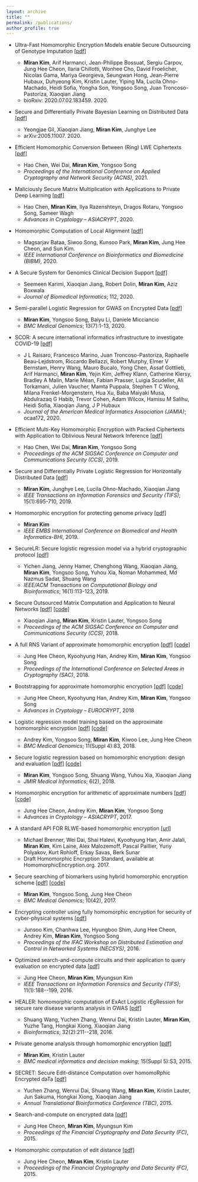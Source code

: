 ```yaml
---
layout: archive
title: ""
permalink: /publications/
author_profile: true
---
```

  * Ultra-Fast Homomorphic Encryption Models enable Secure Outsourcing of Genotype Imputation [[pdf]](https://www.biorxiv.org/content/10.1101/2020.07.02.183459v2)
      * **Miran Kim**, Arif Harmanci, Jean-Philippe Bossuat, Sergiu Carpov, Jung Hee Cheon, Ilaria Chillotti, Wonhee Cho, David Froelicher, Nicolas Gama, Mariya Georgieva, Seungwan Hong, Jean-Pierre Hubaux, Duhyeong Kim, Kristin Lauter, Yiping Ma, Lucila Ohno-Machado, Heidi Sofia, Yongha Son, Yongsoo Song, Juan Troncoso-Pastoriza,  Xiaoqian Jiang
      * bioRxiv: 2020.07.02.183459. 2020.

  * Secure and Differentially Private Bayesian Learning on Distributed Data [[pdf]](https://arxiv.org/abs/2005.11007)
      * Yeongjae Gil, Xiaoqian Jiang, **Miran Kim**, Junghye Lee
      * arXiv:2005.11007. 2020. 
  
  * Efficient Homomorphic Conversion Between (Ring) LWE Ciphertexts [[pdf]](http://eprint.iacr.org/2020/015)
      * Hao Chen, Wei Dai, **Miran Kim**, Yongsoo Song
      * _Proceedings of the International Conference on Applied Cryptography and Network Security (ACNS)_, 2021.

  * Maliciously Secure Matrix Multiplication with Applications to Private Deep Learning [[pdf]](http://eprint.iacr.org/2020/451)
      * Hao Chen, **Miran Kim**, Ilya Razenshteyn, Dragos Rotaru, Yongsoo Song, Sameer Wagh
      * _Advances in Cryptology – ASIACRYPT_, 2020. 

  * Homomorphic Computation of Local Alignment [[pdf]](https://ieeexplore.ieee.org/abstract/document/9313199)
      * Magsarjav Bataa, Siwoo Song, Kunsoo Park, **Miran Kim**, Jung Hee Cheon, and Sun Kim.
      * _IEEE International Conference on Bioinformatics and Biomedicine (BIBM)_, 2020.
      
  * A Secure System for Genomics Clinical Decision Support [[pdf]](https://www.sciencedirect.com/science/article/pii/S1532046420302306?dgcid=coauthor)
      * Seemeen Karimi, Xiaoqian Jiang, Robert Dolin, **Miran Kim**, Aziz Boxwala
      * _Journal of Biomedical Informatics_; 112, 2020.
      
  * Semi-parallel Logistic Regression for GWAS on Encrypted Data [[pdf]](https://k-miran.github.io/files/2020_BMC_idash18.pdf)
      * **Miran Kim**, Yongsoo Song, Baiyu Li, Daniele Micciancio
      * _BMC Medical Genomics_; 13(7):1-13, 2020. 
      
  * SCOR: A secure international informatics infrastructure to investigate COVID-19 [[pdf]](https://academic.oup.com/jamia/article/doi/10.1093/jamia/ocaa172/5869802)
      * J L Raisaro, Francesco Marino, Juan Troncoso-Pastoriza, Raphaelle Beau-Lejdstrom, Riccardo Bellazzi, Robert Murphy, Elmer V Bernstam, Henry Wang, Mauro Bucalo, Yong Chen, Assaf Gottlieb, Arif Harmanci, **Miran Kim**, Yejin Kim, Jeffrey Klann, Catherine Klersy, Bradley A Malin, Marie Méan, Fabian Prasser, Luigia Scudeller, Ali Torkamani, Julien Vaucher, Mamta Puppala, Stephen T C Wong, Milana Frenkel-Morgenstern, Hua Xu, Baba Maiyaki Musa, Abdulrazaq G Habib, Trevor Cohen, Adam Wilcox, Hamisu M Salihu, Heidi Sofia, Xiaoqian Jiang, J P Hubaux
      * _Journal of the American Medical Informatics Association (JAMIA)_; ocaa172, 2020.

  * Efficient Multi-Key Homomorphic Encryption with Packed Ciphertexts with Application to Oblivious Neural Network Inference [[pdf]](http://eprint.iacr.org/2019/524)
      * Hao Chen, Wei Dai, **Miran Kim**, Yongsoo Song
      * _Proceedings of the ACM SIGSAC Conference on Computer and Communications Security (CCS)_, 2019.
      
  * Secure and Differentially Private Logistic Regression for Horizontally Distributed Data [[pdf]](https://ieeexplore.ieee.org/abstract/document/8747377)
      * **Miran Kim**, Junghye Lee, Lucila Ohno-Machado, Xiaoqian Jiang
      * _IEEE Transactions on Information Forensics and Security (TIFS)_; 15(1):695-710, 2019. 
     
  * Homomorphic encryption for protecting genome privacy [[pdf]](https://k-miran.github.io/files/2019_IEEE_BHI.pdf)
      * **Miran Kim**
      * _IEEE EMBS International Conference on Biomedical and Health Informatics-BHI_, 2019.
      
  * SecureLR: Secure logistic regression model via a hybrid cryptographic protocol [[pdf]](https://k-miran.github.io/files/2018_sgx_IEEE.pdf)
      * Yichen Jiang, Jenny Hamer, Chenghong Wang, Xiaoqian Jiang, **Miran Kim**, Yongsoo Song, Yuhou Xia, Noman Mohammed, Md Nazmus Sadat, Shuang Wang
      * _IEEE/ACM Transactions on Computational Biology and Bioinformatics_; 16(1):113-123, 2019.
  
  * Secure Outsourced Matrix Computation and Application to Neural Networks [[pdf]](https://k-miran.github.io/files/2018_HEMat_CCS.pdf) [[code]](https://github.com/K-miran/HEMat)
      * Xiaoqian Jiang, **Miran Kim**, Kristin Lauter, Yongsoo Song
      * _Proceedings of the ACM SIGSAC Conference on Computer and Communications Security (CCS)_, 2018.
   
  * A full RNS Variant of approximate homomorphic encryption [[pdf]](https://k-miran.github.io/files/2018_RNS_SAC.pdf) [[code]](https://github.com/HanKyoohyung/FullRNS-HEAAN)
      * Jung Hee Cheon, Kyoohyung Han, Andrey Kim, **Miran Kim**, Yongsoo Song
      * _Proceedings of the International Conference on Selected Areas in Cryptography (SAC)_, 2018.

  * Bootstrapping for approximate homomorphic encryption [[pdf]](https://k-miran.github.io/files/2018_BTS_Euro.pdf) [[code]](https://github.com/kimandrik/HEAANBOOT)
      * Jung Hee Cheon, Kyoohyung Han, Andrey Kim, **Miran Kim**, Yongsoo Song
      * _Advances in Cryptology – EUROCRYPT_, 2018
 
  * Logistic regression model training based on the approximate homomorphic encryption [[pdf]](https://k-miran.github.io/files/2018_BMC_idash17.pdf) [[code]](https://github.com/kimandrik/IDASH2017)
      * Andrey Kim, Yongsoo Song, **Miran Kim**, Kiwoo Lee, Jung Hee Cheon
      * _BMC Medical Genomics_; 11(Suppl 4):83, 2018.

  * Secure logistic regression based on homomorphic encryption: design and evaluation [[pdf]](https://k-miran.github.io/files/2018_HELR_JMIR.pdf) [[code]](https://github.com/K-miran/HELR)
      * **Miran Kim**, Yongsoo Song, Shuang Wang, Yuhou Xia, Xiaoqian Jiang
      * _JMIR Medical Informatics_; 6(2), 2018.

  * Homomorphic encryption for arithmetic of approximate numbers [[pdf]](https://k-miran.github.io/files/2017_HEAAN_Asia.pdf) [[code]](https://github.com/snucrypto/HEAAN)
      * Jung Hee Cheon, Andrey Kim, **Miran Kim**, Yongsoo Song
      * _Advances in Cryptology – ASIACRYPT_, 2017. 
      
  *  A standard API FOR RLWE-based homomorphic encryption [[url]](https://homomorphicencryption.org/standard/)
      * Michael Brenner, Wei Dai, Shai Halevi, Kyoohyung Han, Amir Jalali, **Miran Kim**, Kim Laine, Alex Malozemoff, Pascal Paillier, Yuriy Polyakov, Kurt Rohloff, Erkay Savas, Berk Sunar
      * Draft Homomorphic Encryption Standard, available at HomomorphicEncryption.org. 2017.

  * Secure searching of biomarkers using hybrid homomorphic encryption scheme [[pdf]](https://k-miran.github.io/files/2017_BMC_idash16.pdf) [[code]](https://github.com/K-miran/HybridHE)
      * **Miran Kim**, Yongsoo Song, Jung Hee Cheon
      * _BMC Medical Genomics_; 10(42), 2017.
      
  * Encrypting controller using fully homomorphic encryption for security of cyber-physical systems [[pdf]](https://k-miran.github.io/files/2016_necsys.pdf)
      * Junsoo Kim, Chanhwa Lee, Hyungboo Shim, Jung Hee Cheon, Andrey Kim, **Miran Kim**, Yongsoo Song
      * _Proceedings of the IFAC Workshop on Distributed Estimation and Control in Networked Systems (NECSYS)_, 2016.
      
  * Optimized search-and-compute circuits and their application to query evaluation on encrypted data [[pdf]](https://k-miran.github.io/files/2016_PSnC_IFTS.pdf)
      * Jung Hee Cheon, **Miran Kim**, Myungsun Kim
      * _IEEE Transactions on Information Forensics and Security (TIFS)_; 11(1):188--199, 2016.
  
  * HEALER: homomorphic computation of ExAct Logistic rEgRession for secure rare disease variants analysis in GWAS [[pdf]](https://k-miran.github.io/files/2015_HEALER_Bioinformatics.pdf)
      * Shuang Wang, Yuchen Zhang, Wenrui Dai, Kristin Lauter, **Miran Kim**, Yuzhe Tang, Hongkai Xiong, Xiaoqian Jiang
      * _Bioinformatics_; 32(2):211--218, 2016.
        
  * Private genome analysis through homomorphic encryption [[pdf]](https://k-miran.github.io/files/2015_BMC_idash15.pdf)
      * **Miran Kim**, Kristin Lauter
      * _BMC medical informatics and decision making_; 15(Suppl 5):S3, 2015.
      
   * SECRET: Secure Edit-distance Computation over homomoRphic Encrypted daTa [[pdf]](https://k-miran.github.io/files/2015_EditDist_BCB.pdf)
      * Yuchen Zhang, Wenrui Dai, Shuang Wang, **Miran Kim**, Kristin Lauter, Jun Sakuma, Hongkai Xiong, Xiaoqian Jiang
      * _Annual Translational Bioinformatics Conference (TBC)_, 2015.
      
   * Search-and-compute on encrypted data [[pdf]](https://k-miran.github.io/files/2015_PSnC_WAHC.pdf)
      * Jung Hee Cheon, **Miran Kim**, Myungsun Kim
      * _Proceedings of the Financial Cryptography and Data Security (FC)_, 2015.
       
   * Homomorphic computation of edit distance [[pdf]](https://k-miran.github.io/files/2015_EditDist_WAHC.pdf)
      * Jung Hee Cheon, **Miran Kim**, Kristin Lauter
      * _Proceedings of the Financial Cryptography and Data Security (FC)_, 2015.    
      
 
   
